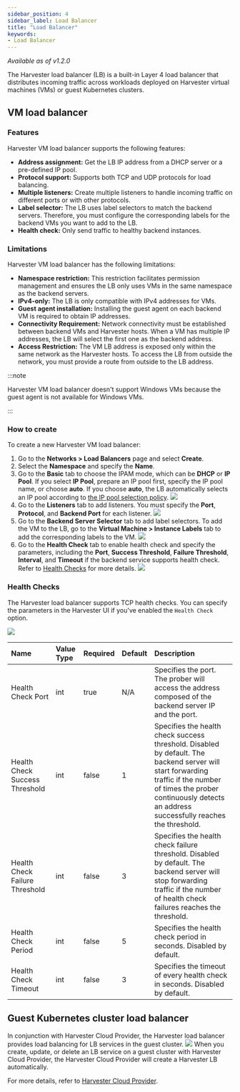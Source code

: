 ```yaml
---
sidebar_position: 4
sidebar_label: Load Balancer
title: "Load Balancer"
keywords:
- Load Balancer
---
```

_Available as of v1.2.0_

The Harvester load balancer (LB) is a built-in Layer 4 load balancer that distributes incoming traffic across workloads deployed on Harvester virtual machines (VMs) or guest Kubernetes clusters.

## VM load balancer

### Features
Harvester VM load balancer supports the following features:

- **Address assignment:** Get the LB IP address from a DHCP server or a pre-defined IP pool.
- **Protocol support:** Supports both TCP and UDP protocols for load balancing.
- **Multiple listeners:** Create multiple listeners to handle incoming traffic on different ports or with other protocols.
- **Label selector:** The LB uses label selectors to match the backend servers. Therefore, you must configure the corresponding labels for the backend VMs you want to add to the LB.
- **Health check:** Only send traffic to healthy backend instances.
 
### Limitations
Harvester VM load balancer has the following limitations:

- **Namespace restriction:** This restriction facilitates permission management and ensures the LB only uses VMs in the same namespace as the backend servers.
- **IPv4-only:** The LB is only compatible with IPv4 addresses for VMs.
- **Guest agent installation:** Installing the guest agent on each backend VM is required to obtain IP addresses. 
- **Connectivity Requirement:** Network connectivity must be established between backend VMs and Harvester hosts. When a VM has multiple IP addresses, the LB will select the first one as the backend address.
- **Access Restriction:** The VM LB address is exposed only within the same network as the Harvester hosts. To access the LB from outside the network, you must provide a route from outside to the LB address.

:::note

Harvester VM load balancer doesn't support Windows VMs because the guest agent is not available for Windows VMs.

:::

### How to create 
To create a new Harvester VM load balancer:
1. Go to the **Networks > Load Balancers** page and select **Create**.
1. Select the **Namespace** and specify the **Name**.
1. Go to the **Basic** tab to choose the IPAM mode, which can be **DHCP** or **IP Pool**. If you select **IP Pool**, prepare an IP pool first, specify the IP pool name, or choose **auto**. If you choose **auto**, the LB automatically selects an IP pool according to [the IP pool selection policy](./ippool.md#selection-policy).
   ![](/img/v1.2/networking/create-lb-01.png)
1. Go to the **Listeners** tab to add listeners. You must specify the **Port**, **Protocol**, and **Backend Port** for each listener.
   ![](/img/v1.2/networking/create-lb-02.png)
1. Go to the **Backend Server Selector** tab to add label selectors. To add the VM to the LB, go to the **Virtual Machine > Instance Labels** tab to add the corresponding labels to the VM.
   ![](/img/v1.2/networking/create-lb-03.png)
1. Go to the **Health Check** tab to enable health check and specify the parameters, including the **Port**, **Success Threshold**, **Failure Threshold**, **Interval**, and **Timeout** if the backend service supports health check. Refer to [Health Checks](#health-checks) for more details.
   ![](/img/v1.2/networking/create-lb-04.png)

### Health Checks
The Harvester load balancer supports TCP health checks. You can specify the parameters in the Harvester UI if you've enabled the `Health Check` option.

![](/img/v1.2/networking/health-check.png)

| Name                           | Value Type | Required | Default | Description |
|:-------------------------------|:-----------|:---|:--------|:---|
| Health Check Port              | int        | true | N/A     | Specifies the port. The prober will access the address composed of the backend server IP and the port.
| Health Check Success Threshold | int     | false | 1       | Specifies the health check success threshold. Disabled by default. The backend server will start forwarding traffic if the number of times the prober continuously detects an address successfully reaches the threshold.
| Health Check Failure Threshold | int     | false | 3       | Specifies the health check failure threshold. Disabled by default. The backend server will stop forwarding traffic if the number of health check failures reaches the threshold.
| Health Check Period            | int     | false | 5       |  Specifies the health check period in seconds. Disabled by default.
| Health Check Timeout           | int     | false | 3       | Specifies the timeout of every health check in seconds. Disabled by default.

## Guest Kubernetes cluster load balancer
In conjunction with Harvester Cloud Provider, the Harvester load balancer provides load balancing for LB services in the guest cluster.
   ![](/img/v1.2/networking/guest-kubernetes-cluster-lb.png)
When you create, update, or delete an LB service on a guest cluster with Harvester Cloud Provider, the Harvester Cloud Provider will create a Harvester LB automatically.

For more details, refer to [Harvester Cloud Provider](../rancher/cloud-provider.md).
